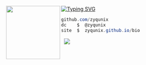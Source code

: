 [![Typing SVG](https://readme-typing-svg.herokuapp.com?font=Roboto+Mono&lines=zyqunix.github.io/bio+%7C+zyq)](https://git.io/typing-svg)
<img align="left" src="https://upload.wikimedia.org/wikipedia/commons/thumb/3/34/Red_star.svg/220px-Red_star.svg.png" width="147"/> 

```csharp
github.com/zyqunix
dc    $  @zyqunix
site  $  zyqunix.github.io/bio
```
&zwnj; 
&zwnj; 
![](https://komarev.com/ghpvc/?username=zyqunix)
